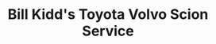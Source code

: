 ---
title: "Bill Kidd's Toyota Volvo Scion Service"
url: /cockeysville/bill-kidds-toyota-volvo-scion-service/
shop: car repair
---